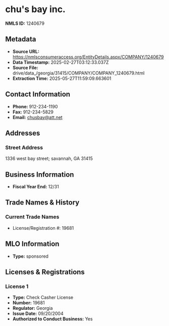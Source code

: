 # chu's bay inc.

**NMLS ID:** 1240679

## Metadata
- **Source URL:** https://nmlsconsumeraccess.org/EntityDetails.aspx/COMPANY/1240679
- **Data Timestamp:** 2025-02-27T03:12:33.037Z
- **Source File:** drive/data_/georgia/31415/COMPANY/COMPANY_1240679.html
- **Extraction Time:** 2025-05-27T11:59:09.663601

## Contact Information
- **Phone:** 912-234-1190
- **Fax:** 912-234-5829
- **Email:** chusbay@att.net

## Addresses
### Street Address
1336 west bay street; savannah, GA 31415

## Business Information
- **Fiscal Year End:** 12/31

## Trade Names & History
### Current Trade Names
- License/Registration #: 19681

## MLO Information
- **Type:** sponsored

## Licenses & Registrations

### License 1
- **Type:** Check Casher License
- **Number:** 19681
- **Regulator:** Georgia
- **Issue Date:** 09/20/2004
- **Authorized to Conduct Business:** Yes
